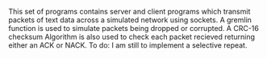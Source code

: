 This set of programs contains server and client programs which transmit packets of text data across a simulated network using sockets. 
A gremlin function is used to simulate packets being dropped or corrupted. A CRC-16 checksum Algorithm is also used to check each packet recieved returning either an ACK or NACK. To do: I am still to implement a selective repeat.